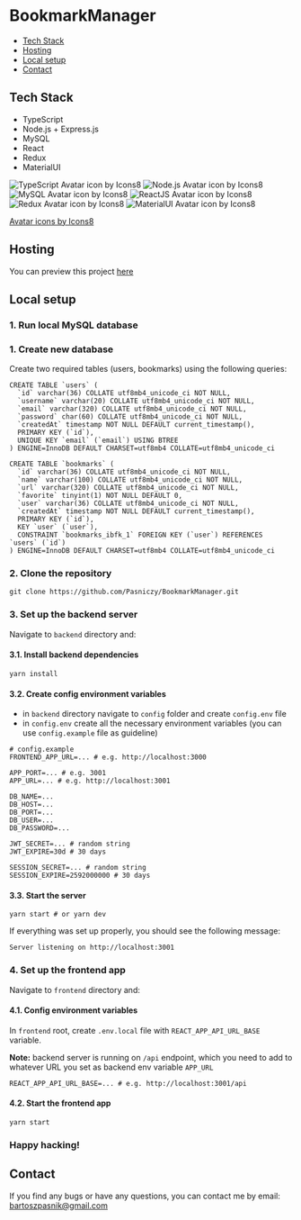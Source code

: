 # BookmarkManager

* [Tech Stack](#tech-stack)
* [Hosting](#hosting)
* [Local setup](#local-setup)
* [Contact](#contact)

## Tech Stack
* TypeScript
* Node.js + Express.js 
* MySQL 
* React 
* Redux 
* MaterialUI 

![TypeScript Avatar icon by Icons8](https://img.icons8.com/color/48/typescript.png)
![Node.js Avatar icon by Icons8](https://img.icons8.com/fluency/48/node-js.png)
![MySQL Avatar icon by Icons8](https://img.icons8.com/color/48/mysql-logo.png)
![ReactJS Avatar icon by Icons8](https://img.icons8.com/office/48/react.png)
![Redux Avatar icon by Icons8](https://img.icons8.com/color/48/redux.png) 
![MaterialUI Avatar icon by Icons8](https://img.icons8.com/color/48/material-ui.png) 

[Avatar icons by Icons8](https://icons8.com/icons/)

## Hosting
You can preview this project [here](https://bookmark-manager.networkmanager.pl)

## Local setup 

### 1. Run local MySQL database 

### 1. Create new database 
Create two required tables (users, bookmarks) using the following queries:

``` 
CREATE TABLE `users` (
  `id` varchar(36) COLLATE utf8mb4_unicode_ci NOT NULL,
  `username` varchar(20) COLLATE utf8mb4_unicode_ci NOT NULL,
  `email` varchar(320) COLLATE utf8mb4_unicode_ci NOT NULL,
  `password` char(60) COLLATE utf8mb4_unicode_ci NOT NULL,
  `createdAt` timestamp NOT NULL DEFAULT current_timestamp(),
  PRIMARY KEY (`id`),
  UNIQUE KEY `email` (`email`) USING BTREE
) ENGINE=InnoDB DEFAULT CHARSET=utf8mb4 COLLATE=utf8mb4_unicode_ci
```

``` 
CREATE TABLE `bookmarks` (
  `id` varchar(36) COLLATE utf8mb4_unicode_ci NOT NULL,
  `name` varchar(100) COLLATE utf8mb4_unicode_ci NOT NULL,
  `url` varchar(320) COLLATE utf8mb4_unicode_ci NOT NULL,
  `favorite` tinyint(1) NOT NULL DEFAULT 0,
  `user` varchar(36) COLLATE utf8mb4_unicode_ci NOT NULL,
  `createdAt` timestamp NOT NULL DEFAULT current_timestamp(),
  PRIMARY KEY (`id`),
  KEY `user` (`user`),
  CONSTRAINT `bookmarks_ibfk_1` FOREIGN KEY (`user`) REFERENCES `users` (`id`)
) ENGINE=InnoDB DEFAULT CHARSET=utf8mb4 COLLATE=utf8mb4_unicode_ci
```

### 2. Clone the repository  
``` 
git clone https://github.com/Pasniczy/BookmarkManager.git
```

### 3. Set up the backend server
Navigate to `backend` directory and: 

#### 3.1. Install backend dependencies 
```
yarn install 
```

#### 3.2. Create config environment variables 
- in `backend` directory navigate to `config` folder and create `config.env` file
- in `config.env` create all the necessary environment variables (you can use `config.example` file as guideline) 
``` 
# config.example 
FRONTEND_APP_URL=... # e.g. http://localhost:3000

APP_PORT=... # e.g. 3001
APP_URL=... # e.g. http://localhost:3001

DB_NAME=...
DB_HOST=...
DB_PORT=...
DB_USER=...
DB_PASSWORD=...

JWT_SECRET=... # random string
JWT_EXPIRE=30d # 30 days

SESSION_SECRET=... # random string
SESSION_EXPIRE=2592000000 # 30 days
```
#### 3.3. Start the server
```
yarn start # or yarn dev 
```

If everything was set up properly, you should see the following message:

```
Server listening on http://localhost:3001
```

### 4. Set up the frontend app 
Navigate to `frontend` directory and:

#### 4.1. Config environment variables
In `frontend` root, create `.env.local` file with `REACT_APP_API_URL_BASE` variable. 

**Note:** backend server is running on `/api` endpoint, which you need to add to whatever URL you set as backend env variable `APP_URL`
```
REACT_APP_API_URL_BASE=... # e.g. http://localhost:3001/api
```

#### 4.2. Start the frontend app
```
yarn start
```

### Happy hacking!

## Contact
If you find any bugs or have any questions, you can contact me by email: bartoszpasnik@gmail.com 
